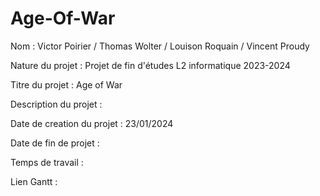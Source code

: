 # Age-Of-War

Nom : Victor Poirier / Thomas Wolter / Louison Roquain / Vincent Proudy

Nature du projet : Projet de fin d'études L2 informatique 2023-2024

Titre du projet : Age of War

Description du projet : 



Date de creation du projet : 23/01/2024

Date de fin de projet :

Temps de travail :

Lien Gantt :
